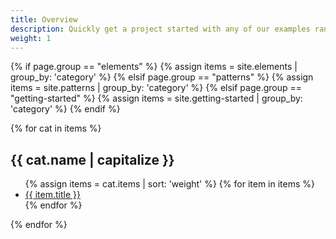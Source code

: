 ```yaml
---
title: Overview
description: Quickly get a project started with any of our examples ranging from using parts of the framework to custom components and layouts.
weight: 1
---
```


{% if page.group == "elements" %}
  {% assign items = site.elements | group_by: 'category' %}
{% elsif page.group == "patterns" %}
  {% assign items = site.patterns | group_by: 'category' %}
{% elsif page.group == "getting-started" %}
  {% assign items = site.getting-started | group_by: 'category' %}
{% endif %}


{% for cat in items %}
<h2>{{ cat.name | capitalize }}</h2>
<ul>
  {% assign items = cat.items | sort: 'weight' %}
  {% for item in items %}
  <li>
    <a href="{{ item.url }}">
      {{ item.title }}
    </a>
  </li>
  {% endfor %}
</ul>
{% endfor %}
